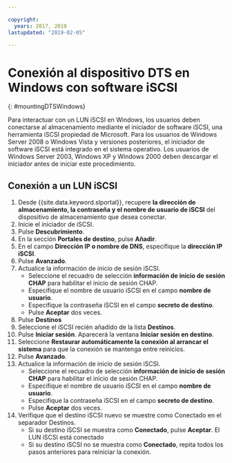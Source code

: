 ```yaml
---

copyright:
  years: 2017, 2019
lastupdated: "2019-02-05"

---
```



# Conexión al dispositivo DTS en Windows con software iSCSI
{: #mountingDTSWindows}

Para interactuar con un LUN iSCSI en Windows, los usuarios deben conectarse al almacenamiento mediante el iniciador de software iSCSI, una herramienta iSCSI propiedad de Microsoft. Para los usuarios de Windows Server 2008 o Windows Vista y versiones posteriores, el iniciador de software iSCSI está integrado en el sistema operativo. Los usuarios de Windows Server 2003, Windows XP y Windows 2000 deben descargar el iniciador antes de iniciar este procedimiento.

## Conexión a un LUN iSCSI

1. Desde {{site.data.keyword.slportal}}, recupere **la dirección de almacenamiento, la contraseña y el nombre de usuario de iSCSI** del dispositivo de almacenamiento que desea conectar.
2. Inicie el iniciador de iSCSI.
3. Pulse **Descubrimiento**.
4. En la sección **Portales de destino**, pulse **Añadir**.
5. En el campo **Dirección IP o nombre de DNS**, especifique la **dirección IP iSCSI**.
6. Pulse **Avanzado**.
7. Actualice la información de inicio de sesión iSCSI.
   - Seleccione el recuadro de selección **información de inicio de sesión CHAP** para habilitar el inicio de sesión CHAP.
   - Especifique el nombre de usuario iSCSI en el campo **nombre de usuario**.
   - Especifique la contraseña iSCSI en el campo **secreto de destino**.
   - Pulse **Aceptar** dos veces.
8. Pulse **Destinos**
9. Seleccione el iSCSI recién añadido de la lista **Destinos**.
10. Pulse **Iniciar sesión**. Aparecerá la ventana **Iniciar sesión en destino**.
11. Seleccione **Restaurar automáticamente la conexión al arrancar el sistema** para que la conexión se mantenga entre reinicios.
12. Pulse **Avanzado**.
12. Actualice la información de inicio de sesión iSCSI.
    - Seleccione el recuadro de selección **información de inicio de sesión CHAP** para habilitar el inicio de sesión CHAP.
    - Especifique el nombre de usuario iSCSI en el campo **nombre de usuario**.
    - Especifique la contraseña iSCSI en el campo **secreto de destino**.
    - Pulse **Aceptar** dos veces.
14. Verifique que el destino iSCSI nuevo se muestre como Conectado en el separador Destinos.
    - Si su destino iSCSI se muestra como **Conectado**, pulse **Aceptar**. El LUN iSCSI está conectado
    - Si su destino iSCSI no se muestra como **Conectado**, repita todos los pasos anteriores para reiniciar la conexión.
